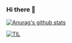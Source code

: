 ### Hi there 👋
[![Anurag's github stats](https://github-readme-stats.vercel.app/api?username=kangraemin)](https://github.com/anuraghazra/github-readme-stats)

[![TIL](https://img.shields.io/badge/-TIL-black?style=flat-square&logo=notion&link=https://www.notion.so/Public-TIL-31ca6d0cded746b4b47b0f7cc2698f0c)](https://www.notion.so/Public-TIL-31ca6d0cded746b4b47b0f7cc2698f0c)

<!--
**kangraemin/kangraemin** is a ✨ _special_ ✨ repository because its `README.md` (this file) appears on your GitHub profile.

Here are some ideas to get you started:

- 🔭 I’m currently working on ...
- 🌱 I’m currently learning ...
- 👯 I’m looking to collaborate on ...
- 🤔 I’m looking for help with ...
- 💬 Ask me about ...
- 📫 How to reach me: ...
- 😄 Pronouns: ...
- ⚡ Fun fact: ...
-->
